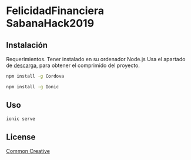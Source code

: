 # FelicidadFinanciera SabanaHack2019

## Instalación
Requerimientos.
Tener instalado en su ordenador Node.js
Usa el apartado de  [descarga](https://github.com/Jsramosra/sabanahackaizen2019/archive/master.zip), para obtener el comprimido del proyecto.

```bash
npm install -g Cordova
```
```bash
npm install -g Ionic
```
## Uso

```bash
ionic serve
```



## License
[Common Creative]()
